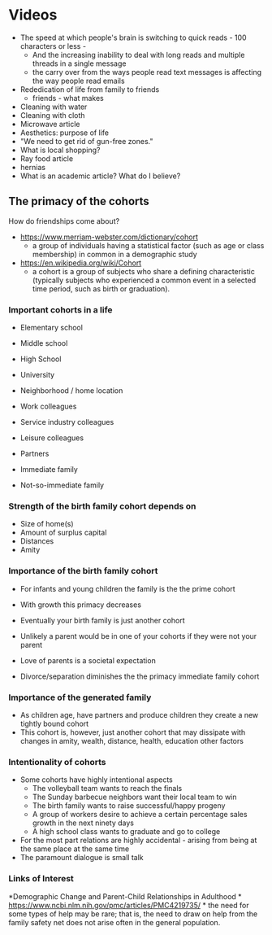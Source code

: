 
# Videos

* The speed at which people's brain is switching to quick reads - 100 characters or less -
	* And the increasing inability to deal with long reads and multiple threads in a single message
	* the carry over from the ways people read text messages is affecting the way people read emails
* Rededication of life from family to friends
	* friends - what makes
* Cleaning with water
* Cleaning with cloth
* Microwave article
* Aesthetics: purpose of life
* "We need to get rid of gun-free zones."
* What is local shopping?
* Ray food article
* hernias
* What is an academic article? What do I believe?




## The primacy of the cohorts

How do friendships come about?

* https://www.merriam-webster.com/dictionary/cohort
	* a group of individuals having a statistical factor (such as age or class membership) in common in a demographic study
* https://en.wikipedia.org/wiki/Cohort
	* a cohort is a group of subjects who share a defining characteristic (typically subjects who experienced a common event in a selected time period, such as birth or graduation).

### Important cohorts in a life

* Elementary school
* Middle school
* High School
* University

* Neighborhood / home location
* Work colleagues
* Service industry colleagues
* Leisure colleagues

* Partners
* Immediate family
* Not-so-immediate family

### Strength of the birth family cohort depends on

* Size of home(s)
* Amount of surplus capital
* Distances
* Amity

### Importance of the birth family cohort

* For infants and young children the family is the the prime cohort
* With growth this primacy decreases
* Eventually your birth family is just another cohort


* Unlikely a parent would be in one of your cohorts if they were not your parent
* Love of parents is a societal expectation
* Divorce/separation diminishes the the primacy immediate family cohort

### Importance of the generated family

* As children age, have partners and produce children they create a new tightly bound cohort
* This cohort is, however, just another cohort that may dissipate with changes in amity, wealth, distance, health, education other factors


### Intentionality of cohorts

* Some cohorts have highly intentional aspects
	* The volleyball team wants to reach the finals
	* The Sunday barbecue neighbors want their local team to win
	* The birth family wants to raise successful/happy progeny
	* A group of workers desire to achieve a certain percentage sales growth in the next ninety days
	* A high school class wants to graduate and go to college
* For the most part relations are highly accidental - arising from being at the same place at the same time
* The paramount dialogue is small talk


### Links of Interest

*Demographic Change and Parent-Child Relationships in Adulthood
	* https://www.ncbi.nlm.nih.gov/pmc/articles/PMC4219735/
	* the need for some types of help may be rare; that is, the need to draw on help from the family safety net does not arise often in the general population.
